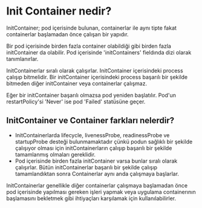 # Init Container nedir?

InitContainer; pod içerisinde bulunan, containerlar ile aynı tipte fakat containerlar başlamadan önce çalışan bir yapıdır.

Bir pod içerisinde birden fazla container olabildiği gibi birden fazla initContainer da olabilir. Pod içerisinde 'initContainers' fieldında dizi olarak tanımlanırlar.

InitContainerlar sıralı olarak çalışırlar. InitContainer içerisindeki process çalışıp bitmelidir. Bir initContainer içerisindeki process başarılı bir şekilde bitmeden diğer initContainer veya containerlar çalışmaz.

Eğer bir initContainer başarılı olmazsa pod yeniden başlatılır. Pod'un restartPolicy'si 'Never' ise pod 'Failed' statüsüne geçer.

## InitContainer ve Container farkları nelerdir?
- InitContainerlarda lifecycle, livenessProbe, readinessProbe ve startupProbe desteği bulunmamaktadır çünkü podun sağlıklı bir şekilde çalışıyor olması için initContainerların çalışıp başarılı bir şekilde tamamlanmış olmaları gereklidir.
- Pod içerisinde birden fazla initContainer varsa bunlar sıralı olarak çalışırlar. Bütün initContainerlar başarılı bir şekilde çalışıp tamamlandıktan sonra Containerlar aynı anda çalışmaya başlarlar.

InitContainerlar genellikle diğer containerlar çalışmaya başlamadan önce pod içerisinde yapılması gereken işleri yapmak veya uygulama containerının başlamasını bekletmek gibi ihtiyaçları karşılamak için kullanılabilirler.
